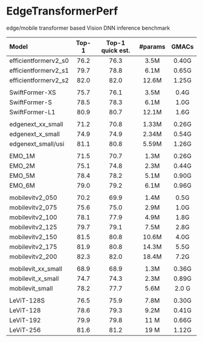 # EdgeTransformerPerf
edge/mobile transformer based Vision DNN inference benchmark

| Model | Top-1 |  Top-1 quick est. | #params | GMACs |
|:---------------|:----:|:---:|:--:|:--:|
| efficientformerv2_s0 |   76.2   |  76.3  |  3.5M    |   0.40G   |
| efficientformerv2_s1 |   79.7   |  78.8  |  6.1M    |   0.65G   |
| efficientformerv2_s2 |   82.0   |  82.0  | 12.6M    |   1.25G   |
||
| SwiftFormer-XS |   75.7   |  76.1  |  3.5M   |   0.4G   |
| SwiftFormer-S  |   78.5   |  78.3  |  6.1M   |   1.0G   |
| SwiftFormer-L1 |   80.9   |  80.7  | 12.1M   |   1.6G   |
||
| edgenext_xx_small  |   71.2   |  70.8  | 1.33M   |   0.26G   |
| edgenext_x_small   |   74.9   |  74.9  | 2.34M   |   0.54G   |
| edgenext_small/usi |   81.1   |  80.8  | 5.59M   |   1.26G   |
||
| EMO_1M  |   71.5   |  70.7  | 1.3M   |   0.26G   |
| EMO_2M  |   75.1   |  74.8  | 2.3M   |   0.44G   |
| EMO_5M  |   78.4   |  78.2  | 5.1M   |   0.90G   |
| EMO_6M  |   79.0   |  79.2  | 6.1M   |   0.96G   |
||
| mobilevitv2_050  |   70.2   |  69.9  |  1.4M   |   0.5G   |
| mobilevitv2_075  |   75.6   |  75.0  |  2.9M   |   1.0G   |
| mobilevitv2_100  |   78.1   |  77.9  |  4.9M   |   1.8G   |
| mobilevitv2_125  |   79.7   |  79.1  |  7.5M   |   2.8G   |
| mobilevitv2_150  |   81.5   |  80.8  | 10.6M   |   4.0G   |
| mobilevitv2_175  |   81.9   |  80.8  | 14.3M   |   5.5G   |
| mobilevitv2_200  |   82.3   |  82.0  | 18.4M   |   7.2G   |
||
| mobilevit_xx_small  |   68.9   |  68.9  | 1.3M   |   0.36G   |
| mobilevit_x_small   |   74.7   |  74.3  | 2.3M   |   0.89G   |
| mobilevit_small     |   78.2   |  77.7  | 5.6M   |   2.0 G   |
||
| LeViT-128S     |   76.5   |  75.9  | 7.8M   |   0.30G   |
| LeViT-128      |   78.6   |  79.3  | 9.2M   |   0.41G   |
| LeViT-192      |   79.9   |  79.8  | 11 M   |   0.66G   |
| LeViT-256      |   81.6   |  81.2  | 19 M   |   1.12G   |

